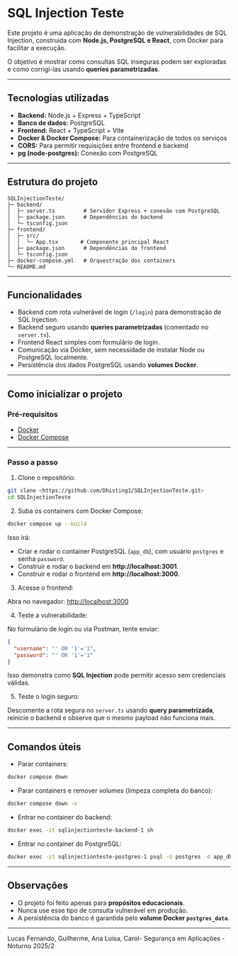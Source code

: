 # SQL Injection Teste

Este projeto é uma aplicação de demonstração de vulnerabilidades de SQL Injection, construída com **Node.js, PostgreSQL e React**, com Docker para facilitar a execução.

O objetivo é mostrar como consultas SQL inseguras podem ser exploradas e como corrigi-las usando **queries parametrizadas**.

---

## Tecnologias utilizadas

- **Backend:** Node.js + Express + TypeScript  
- **Banco de dados:** PostgreSQL  
- **Frontend:** React + TypeScript + Vite  
- **Docker & Docker Compose:** Para containerização de todos os serviços  
- **CORS:** Para permitir requisições entre frontend e backend  
- **pg (node-postgres):** Conexão com PostgreSQL  

---

## Estrutura do projeto

```
SQLInjectionTeste/
├─ backend/
│  ├─ server.ts         # Servidor Express + conexão com PostgreSQL
│  ├─ package.json      # Dependências do backend
│  └─ tsconfig.json
├─ frontend/
│  ├─ src/
│  │  └─ App.tsx       # Componente principal React
│  ├─ package.json      # Dependências do frontend
│  └─ tsconfig.json
├─ docker-compose.yml   # Orquestração dos containers
└─ README.md
```

---

## Funcionalidades

- Backend com rota vulnerável de login (`/login`) para demonstração de SQL Injection.
- Backend seguro usando **queries parametrizadas** (comentado no `server.ts`).
- Frontend React simples com formulário de login.
- Comunicação via Docker, sem necessidade de instalar Node ou PostgreSQL localmente.
- Persistência dos dados PostgreSQL usando **volumes Docker**.

---

## Como inicializar o projeto

### Pré-requisitos

- [Docker](https://www.docker.com/)
- [Docker Compose](https://docs.docker.com/compose/)

---

### Passo a passo

1. Clone o repositório:

```bash
git clone <https://github.com/Dhisting1/SQLInjectionTeste.git>
cd SQLInjectionTeste
```

2. Suba os containers com Docker Compose:

```bash
docker compose up --build
```

Isso irá:

- Criar e rodar o container PostgreSQL (`app_db`), com usuário `postgres` e senha `password`.
- Construir e rodar o backend em **http://localhost:3001**.
- Construir e rodar o frontend em **http://localhost:3000**.

3. Acesse o frontend:

Abra no navegador: [http://localhost:3000](http://localhost:3000)

4. Teste a vulnerabilidade:

No formulário de login ou via Postman, tente enviar:

```json
{
  "username": "' OR '1'='1",
  "password": "' OR '1'='1"
}
```

Isso demonstra como **SQL Injection** pode permitir acesso sem credenciais válidas.

5. Teste o login seguro:

Descomente a rota segura no `server.ts` usando **query parametrizada**, reinicie o backend e observe que o mesmo payload não funciona mais.

---

## Comandos úteis

- Parar containers:  
```bash
docker compose down
```

- Parar containers e remover volumes (limpeza completa do banco):  
```bash
docker compose down -v
```

- Entrar no container do backend:  
```bash
docker exec -it sqlinjectionteste-backend-1 sh
```

- Entrar no container do PostgreSQL:  
```bash
docker exec -it sqlinjectionteste-postgres-1 psql -U postgres -d app_db
```

---

## Observações

- O projeto foi feito apenas para **propósitos educacionais**.
- Nunca use esse tipo de consulta vulnerável em produção.
- A persistência do banco é garantida pelo **volume Docker `postgres_data`**.

---

Lucas Fernando, Guilherme, Ana Luísa, Carol-  Segurança em Aplicações - Noturno 2025/2

